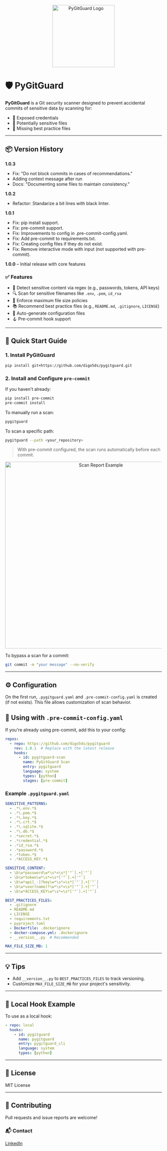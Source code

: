 <p align="center">
  <img src="docs/pygitguard.png" alt="PyGitGuard Logo" width="200"/>
</p>

# 🛡️ PyGitGuard

**PyGitGuard** is a Git security scanner designed to prevent accidental commits of sensitive data by scanning for:

* 🧪 Exposed credentials
* 📁 Potentially sensitive files
* 📄 Missing best practice files

---

## 📦 Version History
**1.0.3**
 - Fix: "Do not block commits in cases of recommendations."
 - Adding context message after run
 - Docs: "Documenting some files to maintain consistency."


**1.0.2**
  - Refactor: Standarize a bit lines with black linter.
  
**1.0.1** 
  - Fix: pip install support.
  - Fix: pre-commit support.
  - Fix: Improvements to config in .pre-commit-config.yaml.
  - Fix: Add pre-commit to requirements.txt.
  - Fix: Creating config files if they do not exist.
  - Fix: Remove interactive mode with input (not supported with pre-commit).

**1.0.0** – Initial release with core features

### ✅ Features

* 🚫 Detect sensitive content via regex (e.g., passwords, tokens, API keys)
* 🔍 Scan for sensitive filenames like `.env`, `.pem`, `id_rsa`
* 📏 Enforce maximum file size policies
* 📚 Recommend best practice files (e.g., `README.md`, `.gitignore`, `LICENSE`)
* 🔄 Auto-generate configuration files
* 🪝 Pre-commit hook support

---

## 🚀 Quick Start Guide

### 1. Install PyGitGuard

```bash
pip install git+https://github.com/digo5ds/pygitguard.git
```

### 2. Install and Configure `pre-commit`

If you haven't already:

```bash
pip install pre-commit
pre-commit install
```

To manually run a scan:

```bash
pygitguard
```

To scan a specific path:

```bash
pygitguard --path <your_repository>
```

> With pre-commit configured, the scan runs automatically before each commit.

<p align="center">
  <img src="docs/report.png" alt="Scan Report Example" width="600"/>
</p>

To bypass a scan for a commit:

```bash
git commit -m "your message" --no-verify
```

---

## ⚙️ Configuration

On the first run, `.pygitguard.yaml` and `.pre-commit-config.yaml` is created (if not exists). This file allows customization of scan behavior.
## 📌 Using with `.pre-commit-config.yaml`

If you're already using pre-commit, add this to your config:

```yaml
repos:
  - repo: https://github.com/digo5ds/pygitguard
    rev: 1.0.1  # Replace with the latest release
    hooks:
      - id: pygitguard-scan
        name: PyGitGuard Scan
        entry: pygitguard
        language: system
        types: [python]
        stages: [pre-commit]
```

### Example `.pygitguard.yaml`

```yaml
SENSITIVE_PATTERNS:
  - .*\.env.*$
  - .*\.pem.*$
  - .*\.key.*$
  - .*\.crt.*$
  - .*\.sqlite.*$
  - .*\.db.*$
  - .*secret.*$
  - .*credential.*$
  - .*id_rsa.*$
  - .*password.*$
  - .*token.*$
  - .*ACCESS_KEY.*$

SENSITIVE_CONTENT:
  - \b\w*password\w*\s*=\s*['"`].+['"`]
  - \b\w*token\w*\s*=\s*['"`].+['"`]
  - \b\w*api[_-]?key\w*\s*=\s*['"`].+['"`]
  - \b\w*user(name)?\w*\s*=\s*['"`].+['"`]
  - \b\w*ACCESS_KEY\w*\s*=\s*['"`].+['"`]

BEST_PRACTICES_FILES:
  - .gitignore
  - README.md
  - LICENSE
  - requirements.txt
  - pyproject.toml
  - Dockerfile: .dockerignore
  - docker-compose.yml: .dockerignore
  - __version__.py  # Recommended

MAX_FILE_SIZE_MB: 1
```

---

## 💡 Tips

* Add `__version__.py` to `BEST_PRACTICES_FILES` to track versioning.
* Customize `MAX_FILE_SIZE_MB` for your project's sensitivity.

---

## 🔧 Local Hook Example

To use as a local hook:

```yaml
- repo: local
  hooks:
    - id: pygitguard
      name: pygitguard
      entry: pygitguard_cli
      language: system
      types: [python]
```

---

## 📄 License

MIT License

---

## 🤝 Contributing

Pull requests and issue reports are welcome!

### 📬 Contact

[LinkedIn](https://www.linkedin.com/in/diogosilvaf/)
